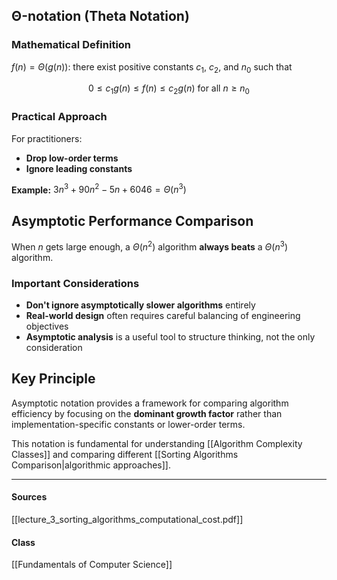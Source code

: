 ## Θ-notation (Theta Notation)

### Mathematical Definition
$f(n) = \Theta(g(n))$: there exist positive constants $c_1$, $c_2$, and $n_0$ such that

$$0 \leq c_1 g(n) \leq f(n) \leq c_2 g(n) \text{ for all } n \geq n_0$$

### Practical Approach
For practitioners:
- **Drop low-order terms**
- **Ignore leading constants**

**Example:** $3n^3 + 90n^2 - 5n + 6046 = \Theta(n^3)$

## Asymptotic Performance Comparison

When $n$ gets large enough, a $\Theta(n^2)$ algorithm **always beats** a $\Theta(n^3)$ algorithm.

### Important Considerations
- **Don't ignore asymptotically slower algorithms** entirely
- **Real-world design** often requires careful balancing of engineering objectives  
- **Asymptotic analysis** is a useful tool to structure thinking, not the only consideration

## Key Principle

Asymptotic notation provides a framework for comparing algorithm efficiency by focusing on the **dominant growth factor** rather than implementation-specific constants or lower-order terms.

This notation is fundamental for understanding [[Algorithm Complexity Classes]] and comparing different [[Sorting Algorithms Comparison|algorithmic approaches]].

---
#### Sources
[[lecture_3_sorting_algorithms_computational_cost.pdf]]
#### Class
[[Fundamentals of Computer Science]]